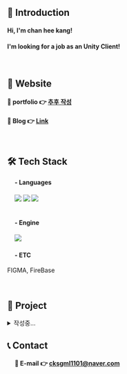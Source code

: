 ## 👋 Introduction

#### Hi, I'm chan hee kang!
#### I'm looking for a job as an Unity Client!
<br>

## 🔗 Website
#### 🔹 portfolio 👉 [추후 작성]()  
#### 🔹 Blog 👉 [Link](https://kcheee.github.io) 
<br>

## 🛠 Tech Stack
#### &emsp; - Languages

#### &emsp; <img src="https://img.shields.io/badge/C-00599C?style=for-the-badge&logo=c&logoColor=white"> <img src="https://img.shields.io/badge/C%2B%2B-00599C?style=for-the-badge&logo=c%2B%2B&logoColor=white">  <img src="https://img.shields.io/badge/C%23-239120?style=for-the-badge&logo=c-sharp&logoColor=white"><br><br/>   

#### &emsp; - Engine
#### &emsp; <img src="https://img.shields.io/badge/Unity-100000?style=for-the-badge&logo=unity&logoColor=white">   

#### &emsp; - ETC
FIGMA, FireBase


<br>

## 📃 Project
<details>
<summary>
작성중...   
</summary>

</details>


## 📞 Contact
#### &emsp; 🔹 E-mail 👉 cksgml1101@naver.com 


